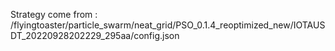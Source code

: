 Strategy come from : /flyingtoaster/particle_swarm/neat_grid/PSO_0.1.4_reoptimized_new/IOTAUSDT_20220928202229_295aa/config.json